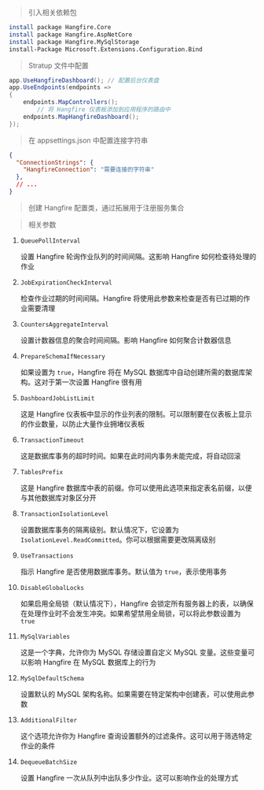 > 引入相关依赖包

```bash
install package Hangfire.Core
install package Hangfire.AspNetCore
install package Hangfire.MySqlStorage
install-Package Microsoft.Extensions.Configuration.Bind
```



>Stratup 文件中配置

```c#
app.UseHangfireDashboard(); // 配置后台仪表盘
app.UseEndpoints(endpoints =>
{
  	endpoints.MapControllers();
		// 将 Hangfire 仪表板添加到应用程序的路由中
    endpoints.MapHangfireDashboard();
});
```



> 在 appsettings.json 中配置连接字符串

```json
{
  "ConnectionStrings": {
    "HangfireConnection": "需要连接的字符串"
  },
  // ...
}
```



> 创建 Hangfire  配置类，通过拓展用于注册服务集合





> 相关参数

1. `QueuePollInterval`

   设置 Hangfire 轮询作业队列的时间间隔。这影响 Hangfire 如何检查待处理的作业

2. `JobExpirationCheckInterval`

   检查作业过期的时间间隔。Hangfire 将使用此参数来检查是否有已过期的作业需要清理

3. `CountersAggregateInterval`

   设置计数器信息的聚合时间间隔。影响 Hangfire 如何聚合计数器信息

4. `PrepareSchemaIfNecessary`

   如果设置为 `true`，Hangfire 将在 MySQL 数据库中自动创建所需的数据库架构。这对于第一次设置 Hangfire 很有用

5. `DashboardJobListLimit`

   这是 Hangfire 仪表板中显示的作业列表的限制。可以限制要在仪表板上显示的作业数量，以防止大量作业拥堵仪表板

6. `TransactionTimeout`

   这是数据库事务的超时时间。如果在此时间内事务未能完成，将自动回滚

7. `TablesPrefix`

   这是 Hangfire 数据库中表的前缀。你可以使用此选项来指定表名前缀，以便与其他数据库对象区分开

8. `TransactionIsolationLevel`

   设置数据库事务的隔离级别。默认情况下，它设置为 `IsolationLevel.ReadCommitted`。你可以根据需要更改隔离级别

9. `UseTransactions`

   指示 Hangfire 是否使用数据库事务。默认值为 `true`，表示使用事务

10. `DisableGlobalLocks`

    如果启用全局锁（默认情况下），Hangfire 会锁定所有服务器上的表，以确保在处理作业时不会发生冲突。如果希望禁用全局锁，可以将此参数设置为 `true`

11. `MySqlVariables`

    这是一个字典，允许你为 MySQL 存储设置自定义 MySQL 变量。这些变量可以影响 Hangfire 在 MySQL 数据库上的行为

12. `MySqlDefaultSchema`

    设置默认的 MySQL 架构名称。如果需要在特定架构中创建表，可以使用此参数

13. `AdditionalFilter`

    这个选项允许你为 Hangfire 查询设置额外的过滤条件。这可以用于筛选特定作业的条件

14. `DequeueBatchSize`

    设置 Hangfire 一次从队列中出队多少作业。这可以影响作业的处理方式